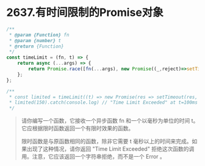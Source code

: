 # 2637.有时间限制的Promise对象
```js
/**
 * @param {Function} fn
 * @param {number} t
 * @return {Function}
 */
const timeLimit = (fn, t) => {
    return async (...args) => {
        return Promise.race([fn(...args), new Promise((_,reject)=>setTimeout(()=>reject("Time Limit Exceeded"),t))]);
    };
};

/**
 * const limited = timeLimit((t) => new Promise(res => setTimeout(res, t)), 100);
 * limited(150).catch(console.log) // "Time Limit Exceeded" at t=100ms
 */
```

> 请你编写一个函数，它接收一个异步函数 fn 和一个以毫秒为单位的时间 t。它应根据限时函数返回一个有限时效果的函数。
>
> 限时函数是与原函数相同的函数，除非它需要 t 毫秒以上的时间来完成。如果出现了这种情况，请你返回 "Time Limit Exceeded" 拒绝这次函数的调用。注意，它应该返回一个字符串拒绝，而不是一个 Error 。